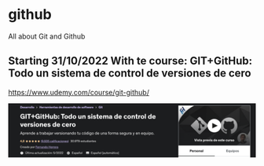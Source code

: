 # github
All about Git and Github

## Starting 31/10/2022 With te course: GIT+GitHub: Todo un sistema de control de versiones de cero

https://www.udemy.com/course/git-github/

![alt text](images/Github_Course.png)

